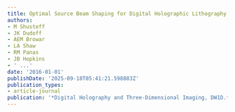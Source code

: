 ```yaml
---
title: Optimal Source Beam Shaping for Digital Holographic Lithography
authors:
- M Shusteff
- JK Dudoff
- AEM Browar
- LA Shaw
- RM Panas
- JB Hopkins
- ' ...'
date: '2016-01-01'
publishDate: '2025-09-18T05:41:21.598883Z'
publication_types:
- article-journal
publication: '*Digital Holography and Three-Dimensional Imaging, DW1D.*'
---
```

